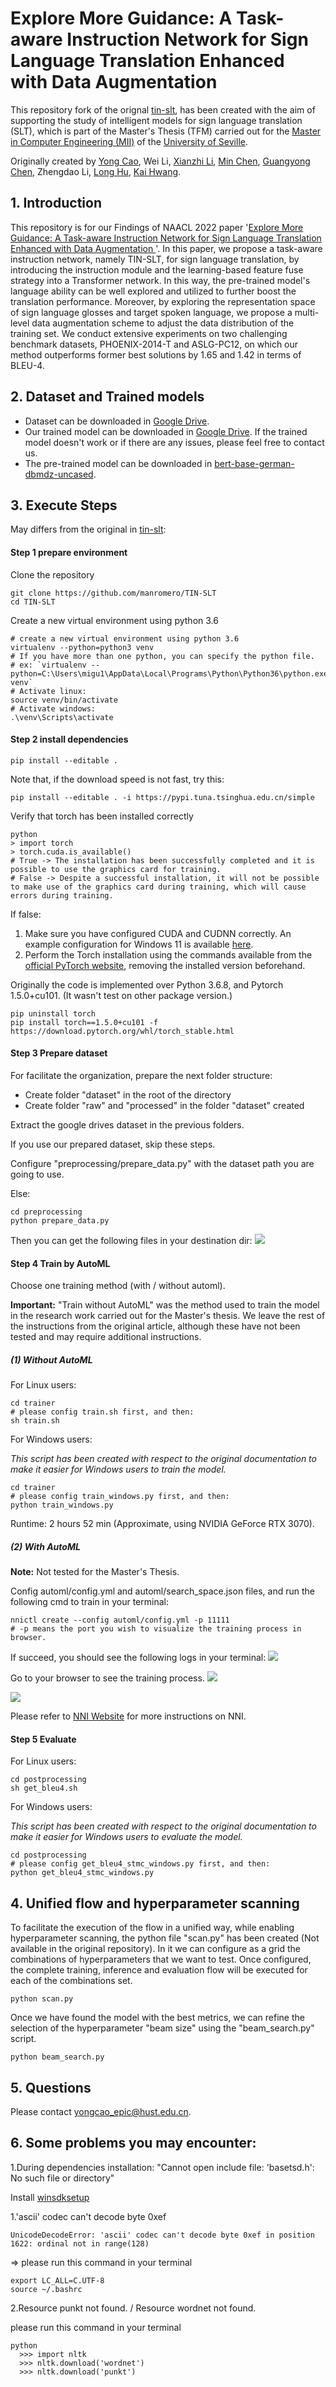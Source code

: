 # Explore More Guidance: A Task-aware Instruction Network for Sign Language Translation Enhanced with Data Augmentation

This repository fork of the orignal [tin-slt](https://github.com/yongcaoplus/tin-slt), has been created with the aim of supporting the study of intelligent models for sign language translation (SLT), which is part of the Master's Thesis (TFM) carried out for the [Master in Computer Engineering (MII)](https://www.mii.us.es/) of the [University of Seville](https://www.us.es/).

Originally created by [Yong Cao](https://yongcaoplus.github.io/), Wei Li, [Xianzhi Li](https://nini-lxz.github.io/), [Min Chen](https://people.ece.ubc.ca/~minchen/), [Guangyong Chen](https://guangyongchen.github.io/), Zhengdao Li, [Long Hu](https://people.ece.ubc.ca/~minchen/longhu/), [Kai Hwang](https://myweb.cuhk.edu.cn/hwangkai).

## 1. Introduction

 This repository is for our Findings of NAACL 2022 paper '[Explore More Guidance: A Task-aware Instruction Network for Sign Language Translation Enhanced with Data Augmentation
](https://arxiv.org/abs/2204.05953)'. In this paper, we propose a task-aware instruction network, namely TIN-SLT, for sign language translation, by introducing the instruction module and the learning-based feature fuse strategy into a Transformer network. 
 In this way, the pre-trained model's language ability can be well explored and utilized to further boost the translation performance. 
 Moreover, by exploring the representation space of sign language glosses and target spoken language, we propose a multi-level data augmentation scheme to adjust the data distribution of the training set. 
 We conduct extensive experiments on two challenging benchmark datasets, PHOENIX-2014-T and ASLG-PC12, on which our method outperforms former best solutions by 1.65 and 1.42 in terms of BLEU-4.


## 2. Dataset and Trained models
* Dataset can be downloaded in [Google Drive](https://drive.google.com/drive/folders/1NNta7CgBF0Ny5IbzmBKP-C1B33aR6kWZ?usp=sharing).       
* Our trained model can be downloaded in [Google Drive](https://drive.google.com/drive/folders/1s26goE0Rh4T9L_d-6XDfHKYP_FPGPveR?usp=sharing). 
If the trained model doesn't work or if there are any issues, please feel free to contact us.
* The pre-trained model can be downloaded in [bert-base-german-dbmdz-uncased](https://drive.google.com/file/d/105RuAqXLYj5mPeHbp3pzEKCWlSL7wR0o/view?usp=sharing).
## 3. Execute Steps

May differs from the original in [tin-slt](https://github.com/yongcaoplus/tin-slt):

#### Step 1 prepare environment

Clone the repository

```
git clone https://github.com/manromero/TIN-SLT
cd TIN-SLT
```

Create a new virtual environment using python 3.6

```
# create a new virtual environment using python 3.6
virtualenv --python=python3 venv
# If you have more than one python, you can specify the python file. 
# ex: `virtualenv --python=C:\Users\migu1\AppData\Local\Programs\Python\Python36\python.exe venv`
# Activate linux:
source venv/bin/activate
# Activate windows:
.\venv\Scripts\activate
```

#### Step 2 install dependencies

```shell script
pip install --editable .      
```

Note that, if the download speed is not fast, try this:

```shell script
pip install --editable . -i https://pypi.tuna.tsinghua.edu.cn/simple   
```

Verify that torch has been installed correctly

```
python
> import torch
> torch.cuda.is_available()
# True -> The installation has been successfully completed and it is possible to use the graphics card for training.
# False -> Despite a successful installation, it will not be possible to make use of the graphics card during training, which will cause errors during training.
```

If false:

1. Make sure you have configured CUDA and CUDNN correctly. An example configuration for Windows 11 is available [here](https://youtu.be/OEFKlRSd8Ic?t=123).
2. Perform the Torch installation using the commands available from the [official PyTorch website](https://pytorch.org/get-started/locally/), removing the installed version beforehand.

Originally the code is implemented over Python 3.6.8, and Pytorch 1.5.0+cu101. (It wasn't test on other package version.)      
```shell script
pip uninstall torch
pip install torch==1.5.0+cu101 -f https://download.pytorch.org/whl/torch_stable.html
```

#### Step 3 Prepare dataset

For facilitate the organization, prepare the next folder structure:
* Create folder "dataset" in the root of the directory
* Create folder "raw" and "processed" in the folder "dataset" created

Extract the google drives dataset in the previous folders.

If you use our prepared dataset, skip these steps. 

Configure "preprocessing/prepare_data.py" with the dataset path you are going to use.

Else:
```shell script
cd preprocessing      
python prepare_data.py
```
Then you can get the following files in your destination dir:
![](asset/prepare_data.png)


#### Step 4 Train by AutoML
Choose one training method (with / without automl).

**Important:** "Train without AutoML" was the method used to train the model in the research work carried out for the Master's thesis. We leave the rest of the instructions from the original article, although these have not been tested and may require additional instructions.
##### (1) Without AutoML

For Linux users:

```shell script
cd trainer
# please config train.sh first, and then:
sh train.sh
```

For Windows users:

*This script has been created with respect to the original documentation to make it easier for Windows users to train the model.*

```shell script
cd trainer
# please config train_windows.py first, and then:
python train_windows.py
```

Runtime: 2 hours 52 min (Approximate, using NVIDIA GeForce RTX 3070).

##### (2) With AutoML

**Note:** Not tested for the Master's Thesis.

Config automl/config.yml and automl/search_space.json files, and run the following cmd to train in your terminal:
```shell script
nnictl create --config automl/config.yml -p 11111
# -p means the port you wish to visualize the training process in browser.
```
If succeed, you should see the following logs in your terminal:
![](asset/train_start.png)

Go to your browser to see the training process.
![](asset/nni_plat.png)

![](asset/train_process.png)

Please refer to [NNI Website](https://nni.readthedocs.io/) for more instructions on NNI.


#### Step 5 Evaluate

For Linux users:

```shell script
cd postprocessing       
sh get_bleu4.sh
```

For Windows users:

*This script has been created with respect to the original documentation to make it easier for Windows users to evaluate the model.*

```shell script
cd postprocessing
# please config get_bleu4_stmc_windows.py first, and then:
python get_bleu4_stmc_windows.py
```

## 4. Unified flow and hyperparameter scanning

To facilitate the execution of the flow in a unified way, while enabling hyperparameter scanning, the python file "scan.py" has been created (Not available in the original repository). In it we can configure as a grid the combinations of hyperparameters that we want to test. Once configured, the complete training, inference and evaluation flow will be executed for each of the combinations set.

```
python scan.py
```

Once we have found the model with the best metrics, we can refine the selection of the hyperparameter "beam size" using the "beam_search.py" script.

```
python beam_search.py
```


## 5. Questions
Please contact [yongcao_epic@hust.edu.cn]().



## 6. Some problems you may encounter:

1.During dependencies installation: "Cannot open include file: 'basetsd.h': No such file or directory"

Install [winsdksetup](https://developer.microsoft.com/en-us/windows/downloads/windows-sdk/)

1.'ascii' codec can't decode byte 0xef
```shell script
UnicodeDecodeError: 'ascii' codec can't decode byte 0xef in position 1622: ordinal not in range(128)
```
=> please run this command in your terminal

```shell script
export LC_ALL=C.UTF-8
source ~/.bashrc
```

2.Resource punkt not found. / Resource wordnet not found.

please run this command in your terminal
```shell script
python
  >>> import nltk
  >>> nltk.download('wordnet')
  >>> nltk.download('punkt')
```
